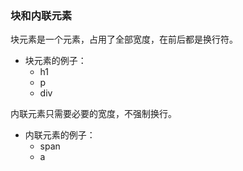 ### 块和内联元素
块元素是一个元素，占用了全部宽度，在前后都是换行符。
- 块元素的例子：
  - h1
  - p
  - div

内联元素只需要必要的宽度，不强制换行。
- 内联元素的例子：
  - span
  - a
